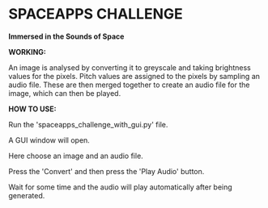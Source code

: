 






# SPACEAPPS CHALLENGE
**Immersed in the Sounds of Space**

**WORKING:**

An image is analysed by converting it to greyscale and taking brightness values for the pixels. Pitch values are assigned to the pixels by sampling an audio file. These are then merged together to create an audio file for the image, which can then be played.

**HOW TO USE:**

Run the 'spaceapps_challenge_with_gui.py' file.

A GUI window will open.

Here choose an image and an audio file.

Press the 'Convert' and then press the 'Play Audio' button.

Wait for some time and the audio will play automatically after being generated.
